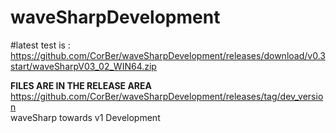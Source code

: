 # waveSharpDevelopment<br>

#latest test is :
https://github.com/CorBer/waveSharpDevelopment/releases/download/v0.3start/waveSharpV03_02_WIN64.zip

**FILES ARE IN THE RELEASE AREA**<br>
https://github.com/CorBer/waveSharpDevelopment/releases/tag/dev_version <br>
waveSharp towards v1 Development 

